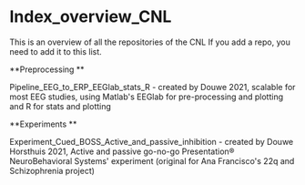 # Index_overview_CNL

This is an overview of all the repositories of the CNL
If you add a repo, you need to add it to this list.

**Preprocessing **

Pipeline_EEG_to_ERP_EEGlab_stats_R - created by Douwe 2021, scalable for most EEG studies, using Matlab's EEGlab for pre-processing and plotting and R for stats and plotting

**Experiments **

Experiment_Cued_BOSS_Active_and_passive_inhibition - created by Douwe Horsthuis 2021, Active and passive go-no-go Presentation® NeuroBehavioral Systems' experiment (original for Ana Francisco's 22q and Schizophrenia project)


